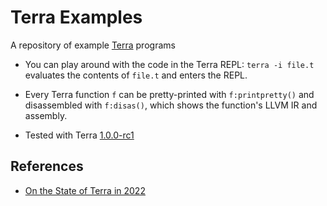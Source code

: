 Terra Examples
==============

A repository of example [Terra](http://terralang.org) programs

- You can play around with the code in the Terra REPL: `terra -i file.t`
  evaluates the contents of `file.t` and enters the REPL.

- Every Terra function `f` can be pretty-printed with `f:printpretty()` and
  disassembled with `f:disas()`, which shows the function's LLVM IR and
  assembly.

- Tested with Terra [1.0.0-rc1](https://github.com/terralang/terra/releases/tag/release-1.0.0-rc1)

References
----------

- [On the State of Terra in 2022](https://elliottslaughter.com/2022/05/state-of-terra)
